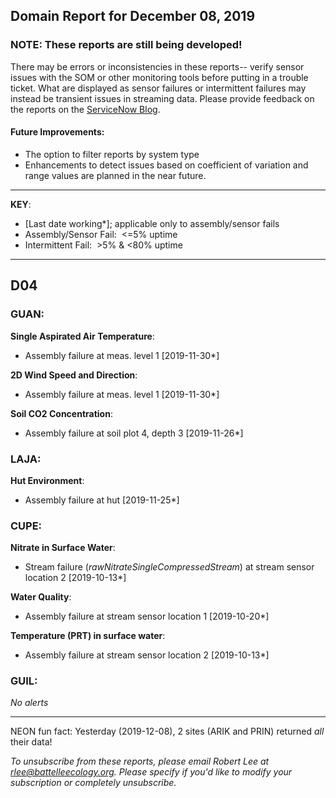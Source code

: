 ## Domain Report for December 08, 2019


### NOTE: These reports are still being developed!
There may be errors or inconsistencies in these reports-- verify sensor issues with the SOM or other monitoring tools before putting in a trouble ticket. What are displayed as sensor failures or intermittent failures may instead be transient issues in streaming data.
Please provide feedback on the reports on the [ServiceNow Blog](https://neon.service-now.com/community?id=community_blog&sys_id=9b4fbe8adbed734017ecf9041d9619be).

#### Future Improvements: 
 - The option to filter reports by system type 
 - Enhancements to detect issues based on coefficient of variation and range values are planned in the near future.

***

**KEY**:

 - [Last date working*]; applicable only to assembly/sensor fails
 - Assembly/Sensor Fail:&nbsp;&nbsp;<=5% uptime
 - Intermittent Fail:&nbsp;&nbsp;>5% & <80% uptime

***
## D04

### GUAN:

**Single Aspirated Air Temperature**:
 - Assembly failure at meas. level 1 [2019-11-30*]

**2D Wind Speed and Direction**:
 - Assembly failure at meas. level 1 [2019-11-30*]

**Soil CO2 Concentration**:
 - Assembly failure at soil plot 4, depth 3 [2019-11-26*]

### LAJA:

**Hut Environment**:
 - Assembly failure at hut [2019-11-25*]

### CUPE:

**Nitrate in Surface Water**:
 - Stream failure (_rawNitrateSingleCompressedStream_) at stream sensor location 2 [2019-10-13*]

**Water Quality**:
 - Assembly failure at stream sensor location 1 [2019-10-20*]

**Temperature (PRT) in surface water**:
 - Assembly failure at stream sensor location 2 [2019-10-13*]

### GUIL:

_No alerts_

***
NEON fun fact: Yesterday (2019-12-08), 2 sites (ARIK and PRIN) returned _all_ their data!

_To unsubscribe from these reports, please email Robert Lee at rlee@battelleecology.org. Please specify if you'd like to modify your subscription or completely unsubscribe._
